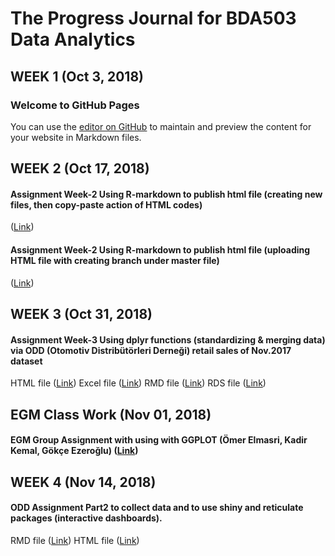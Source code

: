 # The Progress Journal for BDA503 Data Analytics
## WEEK 1 (Oct 3, 2018)
### Welcome to GitHub Pages
You can use the [editor on GitHub](https://github.com/MEF-BDA503/pj18-elmasriomer/edit/master/index.md) to maintain and preview the content for your website in Markdown files.

## WEEK 2 (Oct 17, 2018)
#### Assignment Week-2 Using R-markdown to publish html file (creating new files, then copy-paste action of HTML codes)
([Link](https://mef-bda503.github.io/pj18-elmasriomer/Assignment-Week-02)) 
#### Assignment Week-2 Using R-markdown to publish html file (uploading HTML file with creating branch under master file)
([Link](https://mef-bda503.github.io/pj18-elmasriomer/Assignment-Week-002)) 

## WEEK 3 (Oct 31, 2018)
#### Assignment Week-3 Using dplyr functions (standardizing & merging data) via ODD (Otomotiv Distribütörleri Derneği) retail sales of Nov.2017 dataset
HTML file ([Link](https://mef-bda503.github.io/pj18-elmasriomer/ODD_trial3.html)) 
Excel file ([Link](https://github.com/MEF-BDA503/pj18-elmasriomer/blob/master/odd_retail_sales_2017_11.XLSX)) 
RMD file ([Link](https://github.com/MEF-BDA503/pj18-elmasriomer/blob/master/ODD_trial3.Rmd)) 
RDS file ([Link](https://github.com/MEF-BDA503/pj18-elmasriomer/blob/master/odd_retail_sales_2017_11.Rds)) 

## EGM Class Work (Nov 01, 2018)
#### EGM Group Assignment with using with GGPLOT (Ömer Elmasri, Kadir Kemal, Gökçe Ezeroğlu) ([Link](https://mef-bda503.github.io/pj18-KadirKemal/EGM/Gokce_Omer_Kadir.html)) 

## WEEK 4 (Nov 14, 2018)
#### ODD Assignment Part2 to collect data and to use shiny and reticulate packages (interactive dashboards).
RMD file ([Link](https://github.com/MEF-BDA503/pj18-elmasriomer/blob/master/ODD_aggregate_analysis.Rmd)) 
HTML file ([Link](https://mef-bda503.github.io/pj18-elmasriomer/ODD_aggregate_analysis.html)) 
